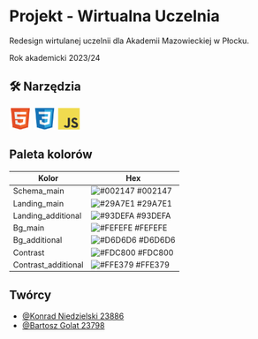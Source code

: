 
# Projekt - Wirtualna Uczelnia

Redesign wirtulanej uczelnii dla Akademii Mazowieckiej w Płocku.

Rok akademicki 2023/24

## 🛠 Narzędzia
<p align="left">
    <img src="https://github.com/devicons/devicon/blob/master/icons/html5/html5-original.svg" width="40" height="40">
    <img src="https://github.com/devicons/devicon/blob/master/icons/css3/css3-original.svg" width="40" height="40">
    <img src="https://github.com/devicons/devicon/blob/master/icons/javascript/javascript-original.svg" width="40" height="40">
</p>

## Paleta kolorów

| Kolor             | Hex                                                                |
| ----------------- | ------------------------------------------------------------------ |
| Schema_main | ![#002147](https://via.placeholder.com/10/002147?text=+) #002147 |
| Landing_main | ![#29A7E1](https://via.placeholder.com/10/29A7E1?text=+) #29A7E1 |
| Landing_additional | ![#93DEFA](https://via.placeholder.com/10/93DEFA?text=+) #93DEFA |
| Bg_main | ![#FEFEFE](https://via.placeholder.com/10/FEFEFE?text=+) #FEFEFE |
| Bg_additional | ![#D6D6D6](https://via.placeholder.com/10/D6D6D6?text=+) #D6D6D6 |
| Contrast | ![#FDC800](https://via.placeholder.com/10/FDC800?text=+) #FDC800 |
| Contrast_additional | ![#FFE379](https://via.placeholder.com/10/FFE379?text=+) #FFE379 |

## Twórcy

- [@Konrad Niedzielski 23886](https://www.github.com/AveeSuuu)
- [@Bartosz Golat 23798](https://github.com/Kaadeusz)


